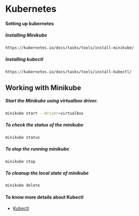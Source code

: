 # Kubernetes

#### Setting up kubernetes
##### Installing Minikube
```bash
https://kubernetes.io/docs/tasks/tools/install-minikube/
```
##### Installing kubectl
```bash
https://kubernetes.io/docs/tasks/tools/install-kubectl/
```

## Working with Minikube
##### Start the Minikube using virtualbox driver.
```bash
minikube start --driver=virtualbox
```

##### To check the status of the minikube
```bash
minikube status
```

##### To stop the running minikube
```bash
minikube stop
```

##### To cleanup the local state of minikube
```bash
minikube delete
```
#### To know more details about Kubectl
* [Kubectl](https://github.com/sumanth979/Kubernetes/blob/master/WorkingWithKubectl.md)
